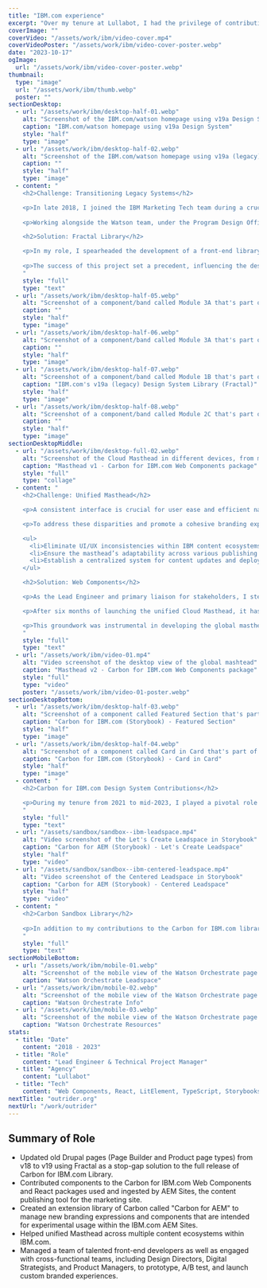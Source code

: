```yaml
---
title: "IBM.com experience"
excerpt: "Over my tenure at Lullabot, I had the privilege of contributing to a groundbreaking project: the transformation of IBM.com. My role evolved from Senior Frontend Developer to Technical Project Manager and eventually Lead Engineer. Although I served as a contractor during this IBM.com engagement, the 4.5 years I spent played a pivotal role in evolving IBM's web experience."
coverImage: ""
coverVideo: "/assets/work/ibm/video-cover.mp4"
coverVideoPoster: "/assets/work/ibm/video-cover-poster.webp"
date: "2023-10-17"
ogImage:
  url: "/assets/work/ibm/video-cover-poster.webp"
thumbnail:
  type: "image"
  url: "/assets/work/ibm/thumb.webp"
  poster: ""
sectionDesktop:
  - url: "/assets/work/ibm/desktop-half-01.webp"
    alt: "Screenshot of the IBM.com/watson homepage using v19a Design System"
    caption: "IBM.com/watson homepage using v19a Design System"
    style: "half"
    type: "image"
  - url: "/assets/work/ibm/desktop-half-02.webp"
    alt: "Screenshot of the IBM.com/watson homepage using v19a (legacy) Design System"
    caption: ""
    style: "half"
    type: "image"
  - content: "
    <h2>Challenge: Transitioning Legacy Systems</h2>

    <p>In late 2018, I joined the IBM Marketing Tech team during a crucial phase: transitioning IBM.com's page experience from the v18 to v19 web standard design system. This project was pivotal in helping various business units craft cutting-edge online experiences. Our objectives were to enhance customer engagement, bolster brand loyalty, streamline operational costs, and harmonize product and web experiences.</p>
    
    <p>Working alongside the Watson team, under the Program Design Office's guidance, we innovated numerous patterns and components. These enhancements transformed content presentation within IBM.com's Drupal ecosystem - the CMS of choice at the time. A key focus of this initiative was establishing a unified repository. This repository not only served as a vital resource for the Drupal theme but also as extensive documentation, crucial for achieving broad adoption and enablement across various business units.</p>

    <h2>Solution: Fractal Library</h2>

    <p>In my role, I spearheaded the development of a front-end library using Fractal, a dynamic pattern library. Fractal became the repository for front-end code (including Twig, CSS, and JS), which seamlessly integrated with Drupal templates. This integration ensured that our style guide remained in sync with our production code, overcoming a common challenge in large-scale web projects. As a result, content creators could easily apply these new patterns to their pages, leading to a significant adoption of the design system across 90% of our pages. This approach served as an effective interim solution until the launch of the Carbon for IBM.com Library.</p>
    
    <p>The success of this project set a precedent, influencing the design elements seen in the current <a href='https://www.ibm.com/standards/carbon/' target='_blank'>Carbon for IBM.com</a> Design System.</p>
    "
    style: "full"
    type: "text"
  - url: "/assets/work/ibm/desktop-half-05.webp"
    alt: "Screenshot of a component/band called Module 3A that's part of IBM.com's v19a/legacy Design System"
    caption: ""
    style: "half"
    type: "image"
  - url: "/assets/work/ibm/desktop-half-06.webp"
    alt: "Screenshot of a component/band called Module 3A that's part of IBM.com's v19a/legacy Design System"
    caption: ""
    style: "half"
    type: "image"
  - url: "/assets/work/ibm/desktop-half-07.webp"
    alt: "Screenshot of a component/band called Module 1B that's part of IBM.com's v19a/legacy Design System"
    caption: "IBM.com's v19a (legacy) Design System Library (Fractal)"
    style: "half"
    type: "image"
  - url: "/assets/work/ibm/desktop-half-08.webp"
    alt: "Screenshot of a component/band called Module 2C that's part of IBM.com's v19a/legacy Design System"
    caption: ""
    style: "half"
    type: "image"
sectionDesktopMiddle:
  - url: "/assets/work/ibm/desktop-full-02.webp"
    alt: "Screenshot of the Cloud Masthead in different devices, from mobile to desktop"
    caption: "Masthead v1 - Carbon for IBM.com Web Components package"
    style: "full"
    type: "collage"
  - content: "
    <h2>Challenge: Unified Masthead</h2>

    <p>A consistent interface is crucial for user ease and efficient navigation in any application. Recognizing this, we scrutinized common UI/UX challenges within IBM.com. The masthead, a pivotal navigational element present across all screens, showed functional and content inconsistencies, despite its superficial uniformity.</p>

    <p>To address these disparities and promote a cohesive branding experience, we focused on redesigning the masthead for all applications under the ibm.com domain. The key goals are:</p>

    <ul>
      <li>Eliminate UI/UX inconsistencies within IBM content ecosystems by developing a unified masthead.</li>
      <li>Ensure the masthead’s adaptability across various publishing platforms (e.g., Drupal, AEM, React).</li>
      <li>Establish a centralized system for content updates and deployment, maintaining visual consistency.</li>
    </ul>

    <h2>Solution: Web Components</h2>

    <p>As the Lead Engineer and primary liaison for stakeholders, I steered the project towards leveraging the Carbon for IBM.com suite. Utilizing Web Components, a cutting-edge web standard, we created framework-agnostic, reusable components. These were encapsulated within HTML tags, facilitating their use across different frameworks. By integrating the Carbon Web Components library, we built upon existing UI components, streamlining the development process.</p>

    <p>After six months of launching the unified Cloud Masthead, it has attracted over 8 million global page loads and 650,000 active monthly users. This success demonstrated the feasibility of accelerating future project development through shared components and deploying content changes uniformly across diverse ecosystems.</p>

    <p>This groundwork was instrumental in developing the global masthead's v2 release, now a standard across ibm.com. For a more detailed exploration of this project, I invite you to read my <a href='https://medium.com/carbondesign/deploy-a-shared-navigational-experience-across-multiple-content-ecosystems-within-ibm-com-cloud-522162282aa3' target='_blank'>Medium</a> article published under the Carbon Design System.</p>
    "
    style: "full"
    type: "text"
  - url: "/assets/work/ibm/video-01.mp4"
    alt: "Video screenshot of the desktop view of the global mashtead"
    caption: "Masthead v2 - Carbon for IBM.com Web Components package"
    style: "full"
    type: "video"
    poster: "/assets/work/ibm/video-01-poster.webp"
sectionDesktopBottom:
  - url: "/assets/work/ibm/desktop-half-03.webp"
    alt: "Screenshot of a component called Featured Section that's part of the Carbon for IBM.com storybook library"
    caption: "Carbon for IBM.com (Storybook) - Featured Section"
    style: "half"
    type: "image"
  - url: "/assets/work/ibm/desktop-half-04.webp"
    alt: "Screenshot of a component called Card in Card that's part of the Carbon for IBM.com storybook library"
    caption: "Carbon for IBM.com (Storybook) - Card in Card"
    style: "half"
    type: "image"
  - content: "
    <h2>Carbon for IBM.com Design System Contributions</h2>

    <p>During my tenure from 2021 to mid-2023, I played a pivotal role in integrating the Carbon for IBM.com design system into IBM's new AEM Sites CMS, transitioning from Drupal. My responsibilities included developing various components, conducting PR/Code reviews, bug fixing, and organizing the repository and project boards. These tasks were essential for team collaboration and progress tracking. In collaboration with the IBM Design Program Office, I enhanced their Storybook library and worked with UI designers to refine documentation and practices.</p>
    "
    style: "full"
    type: "text"
  - url: "/assets/sandbox/sandbox--ibm-leadspace.mp4"
    alt: "Video screenshot of the Let's Create Leadspace in Storybook"
    caption: "Carbon for AEM (Storybook) - Let's Create Leadspace"
    style: "half"
    type: "video"
  - url: "/assets/sandbox/sandbox--ibm-centered-leadspace.mp4"
    alt: "Video screenshot of the Centered Leadspace in Storybook"
    caption: "Carbon for AEM (Storybook) - Centered Leadspace"
    style: "half"
    type: "video"
  - content: "
    <h2>Carbon Sandbox Library</h2>
    
    <p>In addition to my contributions to the Carbon for IBM.com library, I initiated the development of Carbon for AEM – a specialized extension of the Carbon design system, designed specifically for AEM-built pages and experimental prototyping. This sandbox library served a tool in validating innovative design components for A/B testing before their potential integration into the main upstream repository as well as launching distinct branded experiences. Prominent projects included the Let's Create campaign and the Watson Orchestrate product's marketing landing page.</p>
    "
    style: "full"
    type: "text"
sectionMobileBottom:
  - url: "/assets/work/ibm/mobile-01.webp"
    alt: "Screenshot of the mobile view of the Watson Orchestrate page's Leadspace section"
    caption: "Watson Orchestrate Leadspace"
  - url: "/assets/work/ibm/mobile-02.webp"
    alt: "Screenshot of the mobile view of the Watson Orchestrate page's Info section"
    caption: "Watson Orchestrate Info"
  - url: "/assets/work/ibm/mobile-03.webp"
    alt: "Screenshot of the mobile view of the Watson Orchestrate page's Resources section"
    caption: "Watson Orchestrate Resources"
stats:
  - title: "Date"
    content: "2018 - 2023"
  - title: "Role"
    content: "Lead Engineer & Technical Project Manager"
  - title: "Agency"
    content: "Lullabot"
  - title: "Tech"
    content: "Web Components, React, LitElement, TypeScript, Storybooks, CSS Modules, Design Systems. Legacy - Drupal, Fractal, Twig"
nextTitle: "outrider.org"
nextUrl: "/work/outrider"
---
```


## Summary of Role

- Updated old Drupal pages (Page Builder and Product page types) from v18 to v19 using Fractal as a stop-gap solution to the full release of Carbon for IBM.com Library.
- Contributed components to the Carbon for IBM.com Web Components and React packages used and ingested by AEM Sites, the content publishing tool for the marketing site.
- Created an extension library of Carbon called "Carbon for AEM" to manage new branding expressions and components that are intended for experimental usage within the IBM.com AEM Sites.
- Helped unified Masthead across multiple content ecosystems within IBM.com.
- Managed a team of talented front-end developers as well as engaged with cross-functional teams, including Design Directors, Digital Strategists, and Product Managers, to prototype, A/B test, and launch custom branded experiences.
